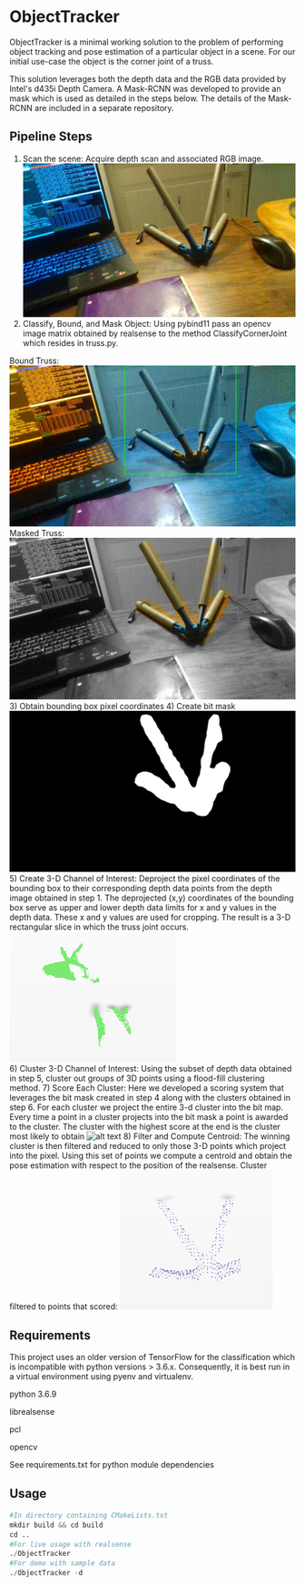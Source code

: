# ObjectTracker

ObjectTracker is a minimal working solution to the problem of performing object tracking and pose estimation of a particular object in a scene. For our initial use-case the object is the corner joint of a truss.

This solution leverages both the depth data and the RGB data provided by Intel's d435i Depth Camera.  A Mask-RCNN was developed to provide an mask which is used as detailed in the steps below.  The details of the Mask-RCNN are included in a separate repository.

## Pipeline Steps
1) Scan the scene: Acquire depth scan and associated RGB image.
![alt text](SamplePics/scanCap.jpg)
2) Classify, Bound, and Mask Object: Using pybind11 pass an opencv image matrix obtained by realsense to the method ClassifyCornerJoint which resides in truss.py.

Bound Truss:
![alt text](SamplePics/BBox.png)
Masked Truss:
![alt text](SamplePics/splash_20210113T130859.png)
3) Obtain bounding box pixel coordinates
4) Create bit mask
![alt text](SamplePics/Masked.png)
5) Create 3-D Channel of Interest: Deproject the pixel coordinates of the bounding box to their corresponding depth data points from the depth image obtained in step 1.  The deprojected (x,y) coordinates of the bounding box serve as upper and lower depth data limits for x and y values in the depth data.
These x and y values are used for cropping. The result is a 3-D rectangular slice in which the truss joint occurs.
![alt text](SamplePics/Slice.png)  
6) Cluster 3-D Channel of Interest: Using the subset of depth data obtained in step 5, cluster out groups of 3D points using a flood-fill clustering method.
7) Score Each Cluster:  Here we developed a scoring system that leverages the bit mask created in step 4 along with the clusters obtained in step 6.  For each cluster we project the entire 3-d cluster into the bit map.  Every time a point in a cluster projects into the bit mask a point is awarded to the cluster.  The cluster with the highest score at the end is the cluster most likely to obtain
![alt text](SamplePics/MaskOverlaid.png) 
8) Filter and Compute Centroid: The winning cluster is then filtered and reduced to only those 3-D points which project into the pixel.  Using this set of points we compute a centroid and obtain the pose estimation with respect to the position of the realsense.
Cluster filtered to points that scored:
![alt text](SamplePics/Intersection.png) 


## Requirements
This project uses an older version of TensorFlow for the classification which is incompatible with python versions > 3.6.x.  Consequently, it is best run in a virtual environment using pyenv and virtualenv.

python 3.6.9

librealsense

pcl

opencv

See requirements.txt for python module dependencies


## Usage

```python
#In directory containing CMakeLists.txt
mkdir build && cd build
cd ..
#For live usage with realsense
./ObjectTracker
#For demo with sample data 
./ObjectTracker -d
```

